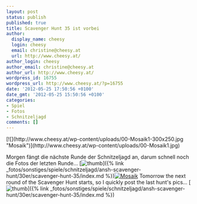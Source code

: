 ```yaml
---
layout: post
status: publish
published: true
title: Scavenger Hunt 35 ist vorbei
author:
  display_name: cheesy
  login: cheesy
  email: christine@cheesy.at
  url: http://www.cheesy.at/
author_login: cheesy
author_email: christine@cheesy.at
author_url: http://www.cheesy.at/
wordpress_id: 16755
wordpress_url: http://www.cheesy.at/?p=16755
date: '2012-05-25 17:50:56 +0100'
date_gmt: '2012-05-25 15:50:56 +0100'
categories:
- Spiel
- Fotos
- Schnitzeljagd
comments: []
---
```

<!--:de-->[![](http://www.cheesy.at/wp-content/uploads/00-Mosaik1-300x250.jpg "Mosaik")](http://www.cheesy.at/wp-content/uploads/00-Mosaik1.jpg)
Morgen fängt die nächste Runde der Schnitzeljagd an, darum schnell noch die Fotos der letzten Runde...
[![](http://www.cheesy.at/wp-content/uploads/thumb24.jpg "thumb")]({% link _fotos/sonstiges/spiele/schnitzeljagd/ansh-scavenger-hunt/30er/scavenger-hunt-35/index.md %})<!--:--><!--:en-->[![](http://www.cheesy.at/wp-content/uploads/00-Mosaik1-300x250.jpg "Mosaik")](http://www.cheesy.at/wp-content/uploads/00-Mosaik1-300x250.jpg)
Tomorrow the next round of the Scavenger Hunt starts, so I quickly post the last hunt's pics...
[![](http://www.cheesy.at/wp-content/uploads/thumb24.jpg "thumb")]({% link _fotos/sonstiges/spiele/schnitzeljagd/ansh-scavenger-hunt/30er/scavenger-hunt-35/index.md %})<!--:-->
